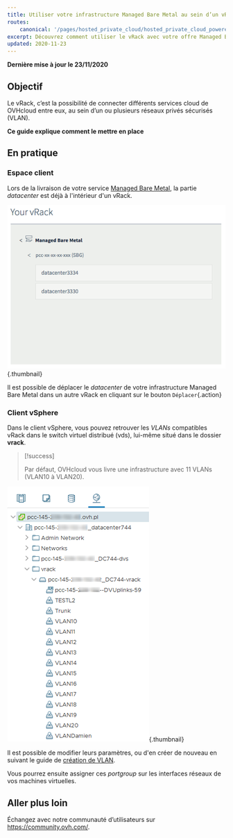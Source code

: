 ```yaml
---
title: Utiliser votre infrastructure Managed Bare Metal au sein d’un vRack
routes:
    canonical: '/pages/hosted_private_cloud/hosted_private_cloud_powered_by_vmware/using_private_cloud_in_vrack'
excerpt: Découvrez comment utiliser le vRack avec votre offre Managed Bare Metal
updated: 2020-11-23
---
```


**Dernière mise à jour le 23/11/2020**

## Objectif

Le vRack, c’est la possibilité de connecter différents services cloud de OVHcloud entre eux, au sein d’un ou plusieurs réseaux privés sécurisés (VLAN).

**Ce guide explique comment le mettre en place**

## En pratique

### Espace client

Lors de la livraison de votre service [Managed Bare Metal](https://www.ovhcloud.com/fr/managed-bare-metal/), la partie *datacenter* est déjà à l'intérieur d'un vRack.

![Datacenter](images/vRackDatacenter.PNG){.thumbnail}

Il est possible de déplacer le *datacenter* de votre infrastructure Managed Bare Metal dans un autre vRack en cliquant sur le bouton `Déplacer`{.action}

### Client vSphere

Dans le client vSphere, vous pouvez retrouver les *VLANs* compatibles vRack dans le switch virtuel distribué (vds), lui-même situé dans le dossier **vrack**.

> [!success]
>
> Par défaut, OVHcloud vous livre une infrastructure avec 11 VLANs (VLAN10 à VLAN20).
>

![vlan](images/vRackVsphere.png){.thumbnail}

Il est possible de modifier leurs paramètres, ou d'en créer de nouveau en suivant le guide de [création de VLAN](/pages/bare_metal_cloud/managed_bare_metal/vlan-creation).

Vous pourrez ensuite assigner ces *portgroup* sur les interfaces réseaux de vos machines virtuelles.

## Aller plus loin

Échangez avec notre communauté d’utilisateurs sur <https://community.ovh.com/>.
